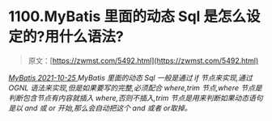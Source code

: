 <!--yml
category: 未分类
date: 0001-01-01 00:00:00
-->

# 1100.MyBatis 里面的动态 Sql 是怎么设定的?用什么语法?

> 原文：[https://zwmst.com/5492.html](https://zwmst.com/5492.html)

   [ *MyBatis* ](https://zwmst.com/mybatis)*[ <time datetime="2021-10-25T23:49:34+08:00"> 2021-10-25 </time> ](https://zwmst.com/5492.html)  MyBatis 里面的动态 Sql 一般是通过 if 节点来实现,通过 OGNL 语法来实现,但是如果要写的完整,必须配合 where,trim 节点,where 节点是判断包含节点有内容就插入 where,否则不插入,trim 节点是用来判断如果动态语句是以 and 或 or 开始,那么会自动把这个 and 或者 or取掉。*